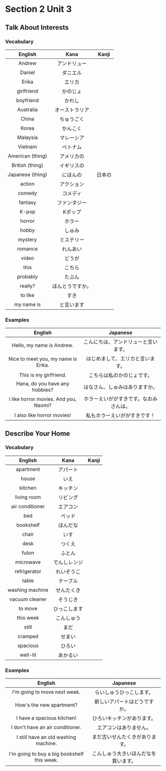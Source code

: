 # Section 2 Unit 3
## Talk About Interests
### Vocabulary
| English | Kana | Kanji |
|:-------:|:----:|:-----:|
| Andrew | アンドリュー | |
| Daniel | ダニエル | |
| Erika | エリカ | |
| girlfriend | かのじょ | |
| boyfriend | かれし | |
| Australia | オーストラリア | |
| China | ちゅうごく | |
| Korea | かんこく | |
| Malaysia | マレーシア | |
| Vietnam | ベトナム | |
| American (thing) | アメリカの | |
| British (thing) | イギリスの | |
| Japanese (thing) | にほんの | 日本の |
| action | アクション | |
| comedy | コメディ | |
| fantasy | ファンタジー | |
| K-pop | Kポップ | |
| horror | ホラー | |
| hobby | しゅみ | |
| mystery | ミステリー | |
| romance | れんあい | |
| video | どうが | |
| this | こちら | |
| probably | たぶん | |
| really? | ほんとうですか。 | |
| to like | すき | |
| my name is | と言います | |

### Examples
| English | Japanese |
|:-------:|:--------:|
| Hello, my name is Andrew. | こんにちは、アンドリューと言います。 |
| Nice to meet you, my name is Erika. | はじめまして、エリカと言います。 |
| This is my girlfriend. | こちらは私のかのじょです。 |
| Hana, do you have any hobbies? | はなさん、しゅみはありますか。 |
| I like horror movies. And you, Naomi? | ホラーえいががすきです。なおみさんは。 |
| I also like horror movies! | 私もホラーえいががすきです！ |

## Describe Your Home
### Vocabulary
| English | Kana | Kanji |
|:-------:|:----:|:-----:|
| apartment | アパート | |
| house | いえ | |
| kitchen | キッチン | |
| living room | リビング | |
| air conditioner | エアコン | |
| bed | ベッド | |
| bookshelf | ほんだな | |
| chair | いす | |
| desk | つくえ | |
| futon | ふとん | |
| microwave | でんしレンジ | |
| refrigerator | れいぞうこ | |
| table | テーブル | |
| washing machine | せんたくき | |
| vacuum cleaner | そうじき | |
| to move | ひっこします | |
| this week | こんしゅう | |
| still | まだ | |
| cramped | せまい | |
| spacious | ひろい | |
| well-lit | あかるい | |

### Examples
| English | Japanese |
|:-------:|:--------:|
| I'm going to move next week. | らいしゅうひっこします。 |
| How's the new apartment? | 新しいアパートはどうですか。 |
| I have a spacious kitchen! | ひろいキッチンがあります。 |
| I don't have an air conditioner. | エアコンはありません。 |
| I still have an old washing machine. | まだ古いせんたくきがあります。 |
| I'm going to buy a big bookshelf this week. | こんしゅう大きいほんだなを買います。 |
